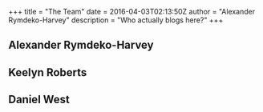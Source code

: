 +++
title = "The Team"
date = 2016-04-03T02:13:50Z
author = "Alexander Rymdeko-Harvey"
description = "Who actually blogs here?"
+++

## Alexander Rymdeko-Harvey

<div class="github-card" data-github="killswitch-gui" data-width="400" data-height="150" data-theme="default"></div>
<script src="//cdn.jsdelivr.net/github-cards/latest/widget.js"></script>

## Keelyn Roberts

<div class="github-card" data-github="slacker007" data-width="400" data-height="150" data-theme="default"></div>
<script src="//cdn.jsdelivr.net/github-cards/latest/widget.js"></script>

## Daniel West

<div class="github-card" data-github="reaperb0t" data-width="400" data-height="150" data-theme="default"></div>
<script src="//cdn.jsdelivr.net/github-cards/latest/widget.js"></script>
